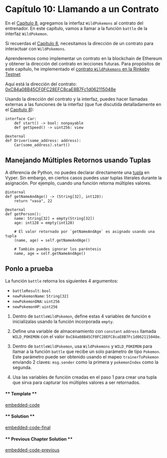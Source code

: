 # Capítulo 10: Llamando a un Contrato

En el [Capítulo 8](https://vyper.fun/#/2/interfaces), agregamos la interfaz `WildPokemons` al contrato del entrenador. En este capítulo, vamos a llamar a la función `battle` de la interfaz `WildPokemon`.

Si recuerdas el [Capítulo 8](https://vyper.fun/#/2/interfaces), necesitamos la dirección de un contrato para interactuar con `WildPokemons`.

Aprenderemos como implementar un contrato en la blockchain de Ethereum y obtener la dirección del contrato en lecciones futuras. Para propósitos de este capítulo, he implementado el [contrato `WildPokemons` en la Rinkeby Testnet](https://rinkeby.etherscan.io/address/0xC84a08B45CF0FC28EFC8caE8B7Fc1d062115048e)

Aquí está la dirección del contrato: [0xC84a08B45CF0FC28EFC8caE8B7Fc1d062115048e](https://rinkeby.etherscan.io/address/0xC84a08B45CF0FC28EFC8caE8B7Fc1d062115048e)

Usando la dirección del contrato y la interfaz, puedes hacer llamadas externas a las funciones de la interfaz (que fue discutida detalladamente en el [Capítulo 8](https://vyper.fun/#/2/interfaces)):

```vyper
interface Car:
    def start() -> bool: nonpayable
    def getSpeed() -> uint256: view

@external
def Driver(some_address: address):
    Car(some_address).start()
```

## Manejando Múltiples Retornos usando Tuplas

A diferencia de Python, no puedes declarar directamente una [tupla](https://www.tutorialspoint.com/python/python_tuples.htm) en Vyper. Sin embargo, en ciertos casos puedes usar tuplas literales durante la asignación. Por ejemplo, cuando una función retorna múltiples valores.

```vyper
@internal
def getNameAndAge() -> (String[32], int128):
    return "vasa", 22

@external
def getPerson():
    name: String[32] = empty(String[32])
    age: int128 = empty(int128)

    # El valor retornado por `getNameAndAge` es asignado usando una tupla
    (name, age) = self.getNameAndAge()

    # También puedes ignorar los paréntesis
    name, age = self.getNameAndAge()
```

## Ponlo a prueba

La función `battle` retorna los siguientes 4 argumentos:

- `battleResult`: `bool`
- `newPokemonName`: `String[32]`
- `newPokemonDNA`: `uint256`
- `newPokemonHP`: `uint256`

1. Dentro de `battleWildPokemon`, define estas 4 variables de función e inicialízalas usando la función incorporada `empty`.

2. Define una variable de almacenamiento con `constant` `address` llamada `WILD_POKEMON` con el valor `0xC84a08B45CF0FC28EFC8caE8B7Fc1d062115048e`.

3. Dentro de `battleWildPokemon`, usa `WildPokemons` y `WILD_POKEMON` para llamar a la función `battle` que recibe un solo parámetro de tipo `Pokemon`. Este parámetro puede ser obtenido usando el mapeo `trainerToPokemon` enviando 2 claves: `msg.sender` como la primera y `pokemonIndex` como la segunda.

4. Usa las variables de función creadas en el paso 1 para crear una tupla que sirva para capturar los múltiples valores a ser retornados.

<!-- tabs:start -->

#### ** Template **

[embedded-code](../assets/2/2.10-template-code.vy ':include :type=code embed-template')

#### ** Solution **

[embedded-code-final](../assets/2/2.10-finished-code.vy ':include :type=code embed-final')

#### ** Previous Chapter Solution **

[embedded-code-previous](../assets/2/2.9-finished-code.vy ':include :type=code embed-previous')

<!-- tabs:end -->
